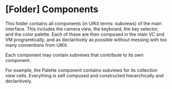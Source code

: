 #  [Folder] Components

This folder contains all components (in UIKit terms: subviews) of the main interface. This includes the camera view, the keyboard, the key selector, and the color palette. Each of these are then composed in the main VC and VM programtically, and as declaritively as possible without messing with too many conventions from UIKit.

Each component may contain subviews that contribute to its own component.

For example, the Palette component contains subviews for its collection view cells. Everything is self composed and constructed hierarchically and declaritively.
